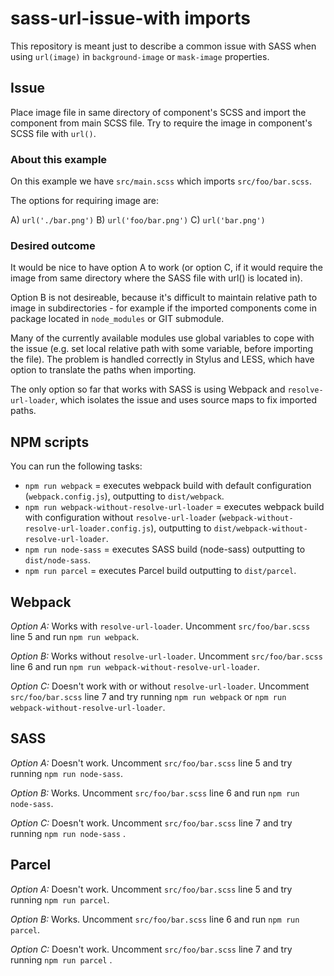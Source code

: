 # sass-url-issue-with imports

This repository is meant just to describe a common issue with SASS when using `url(image)` in `background-image` or `mask-image` properties.

## Issue

Place image file in same directory of component's SCSS and import the component from main SCSS file. Try to require the image in component's SCSS file with `url()`.

### About this example

On this example we have `src/main.scss` which imports `src/foo/bar.scss`.

The options for requiring image are:

A) `url('./bar.png')`
B) `url('foo/bar.png')` 
C) `url('bar.png')`

### Desired outcome

It would be nice to have option A to work (or option C, if it would require the image from same directory where the SASS file with url() is located in). 

Option B is not desireable, because it's difficult to maintain relative path to image in subdirectories - for example if the imported components come in package located in `node_modules` or GIT submodule.

Many of the currently available modules use global variables to cope with the issue (e.g. set local relative path with some variable, before importing the file). The problem is handled correctly in Stylus and LESS, which have option to translate the paths when importing.

The only option so far that works with SASS is using Webpack and `resolve-url-loader`, which isolates the issue and uses source maps to fix imported paths.

## NPM scripts

You can run the following tasks:

- `npm run webpack` = executes webpack build with default configuration (`webpack.config.js`), outputting to `dist/webpack`.
- `npm run webpack-without-resolve-url-loader` = executes webpack build with configuration without `resolve-url-loader` (`webpack-without-resolve-url-loader.config.js`), outputting to `dist/webpack-without-resolve-url-loader`.
- `npm run node-sass` = executes SASS build (node-sass) outputting to `dist/node-sass`.
- `npm run parcel` = executes Parcel build outputting to `dist/parcel`.

## Webpack

*Option A:* Works with `resolve-url-loader`. Uncomment `src/foo/bar.scss` line 5 and run `npm run webpack`.

*Option B:* Works without `resolve-url-loader`. Uncomment `src/foo/bar.scss` line 6 and run `npm run webpack-without-resolve-url-loader`.

*Option C:* Doesn't work with or without `resolve-url-loader`. Uncomment `src/foo/bar.scss` line 7 and try running `npm run webpack` or `npm run webpack-without-resolve-url-loader`.

## SASS

*Option A:* Doesn't work. Uncomment `src/foo/bar.scss` line 5 and try running `npm run node-sass`.

*Option B:* Works. Uncomment `src/foo/bar.scss` line 6 and run `npm run node-sass`.

*Option C:* Doesn't work. Uncomment `src/foo/bar.scss` line 7 and try running `npm run node-sass` .

## Parcel

*Option A:* Doesn't work. Uncomment `src/foo/bar.scss` line 5 and try running `npm run parcel`.

*Option B:* Works. Uncomment `src/foo/bar.scss` line 6 and run `npm run parcel`.

*Option C:* Doesn't work. Uncomment `src/foo/bar.scss` line 7 and try running `npm run parcel` .

